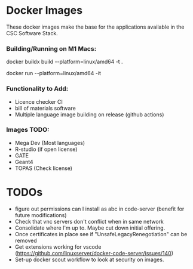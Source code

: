 # Docker Images

These docker images make the base for the applications available in the CSC Software Stack.

### Building/Running on M1 Macs:
docker buildx build --platform=linux/amd64 -t <image-name> .

docker run --platform=linux/amd64 -it <image-name>

### Functionality to Add:
- Licence checker CI
- bill of materials software
- Multiple language image building on release (github actions)

### Images TODO:
- Mega Dev (Most languages)
- R-studio (if open license)
- GATE
- Geant4
- TOPAS (Check license)

# TODOs
- figure out permissions can I install as abc in code-server (benefit for future modifications)
- Check that vnc servers don't conflict when in same network
- Consolidate where I'm up to. Maybe cut down initial offering.
- Once certificates in place see if "UnsafeLegacyRenegotiation" can be removed
- Get extensions working for vscode (https://github.com/linuxserver/docker-code-server/issues/140)
- Set-up docker scout workflow to look at security on images.